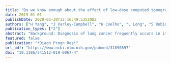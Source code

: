 ```yaml
---
title: "Do we know enough about the effect of low-dose computed tomography screening for lung cancer on survival to act? A systematic review, meta-analysis and network meta-analysis of randomised controlled trials."
date: 2019-01-01
publishDate: 2020-05-30T12:16:49.535200Z
authors: ["H Yang", "J Varley-Campbell", "H Coelho", "L Long", "S Robinson", "T Snowsill", "E Griffin", "J Peters", "C Hyde"]
publication_types: ["2"]
abstract: "Background: Diagnosis of lung cancer frequently occurs in its later stages. Low-dose computed tomography (LDCT) could detect lung cancer early. Methods: Our objective was to estimate the effect of LDCT lung cancer screening on mortality in high-risk populations. A systematic review of randomised controlled trials (RCTs) comparing LDCT screening programmes with usual care (no screening) or other imaging screening programme (such as chest X-ray (CXR)) was conducted. RCTs of CXR screening were additionally included in the network meta-analysis. Bibliographic sources including MEDLINE, Embase, Web of Science and the Cochrane Library were searched to January 2017. All key review steps were done by two persons. Quality assessment used the Cochrane Risk of Bias tool. Meta-analyses were performed. Results: Four RCTs were included. More will provide data in the future. Meta-analysis demonstrated that LDCT screening with up to 9.80 years of follow-up was associated with a statistically non-significant decrease in lung cancer mortality (pooled relative risk (RR) 0.94, 95% confidence interval (CI) 0.74 to 1.19; p = 0.62). There was a statistically non-significant increase in all-cause mortality. Given the considerable heterogeneity for both outcomes, the results should be treated with caution.Network meta-analysis including the four original RCTs plus two further RCTs assessed the relative effectiveness of LDCT, CXR and usual care. The results showed that in terms of lung cancer mortality reduction LDCT was ranked as the best screening strategy, CXR screening as the worst strategy and usual care intermediate. Conclusions: LDCT screening may be effective in reducing lung cancer mortality but there is considerable uncertainty: the largest of the RCTs compared LDCT with CXR screening rather than no screening; there is imprecision of the estimates; and there is important heterogeneity between the included study results. The uncertainty about the effect on all-cause mortality is even greater. Maturing trials may resolve the uncertainty."
featured: false
publication: "*Diagn Progn Res*"
url_pdf: "https://www.ncbi.nlm.nih.gov/pubmed/31890897"
doi: "10.1186/s41512-019-0067-4"
---
```


